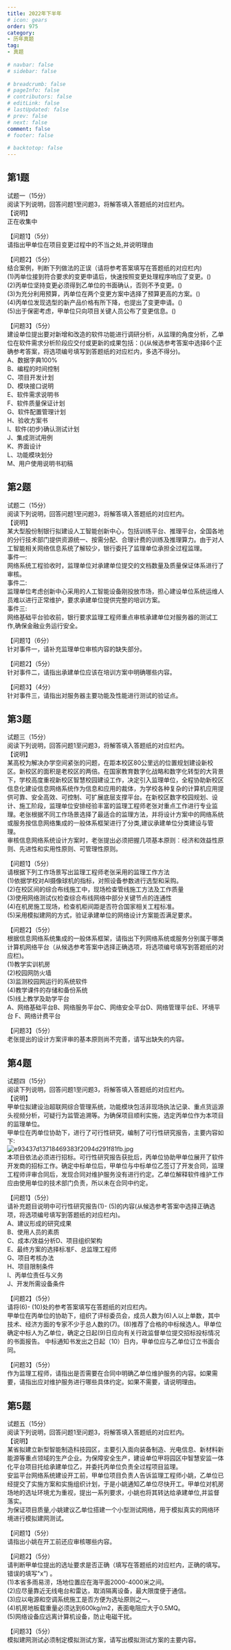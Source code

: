 ```yaml
---  
title: 2022年下半年  
# icon: gears  
order: 975  
category:  
- 历年真题  
tag:  
- 真题  
  
# navbar: false  
# sidebar: false  
  
# breadcrumb: false  
# pageInfo: false  
# contributors: false  
# editLink: false  
# lastUpdated: false  
# prev: false  
# next: false  
comment: false  
# footer: false  
  
# backtotop: false  
---  
```

## 第1题 ##

试题一（15分）  
阅读下列说明，回答问题1至问题3，将解答填入答题纸的对应栏内。  
【说明】  
正在收集中  
  
【问题1】（5分）  
请指出甲单位在项目变更过程中的不当之处,并说明理由  
  
【问题2】（5分）  
结合案例，判断下列做法的正误（请将参考答案填写在答题纸的对应栏内)  
(1)丙单位接到符合要求的变更申请后，快速按照变更处理程序响应了变更。()  
(2)丙单位坚持变更必须得到乙单位的书面确认，否则不予变更。()  
(3)为充分利用预算，丙单位在两个变更方案中选择了预算更高的方案。()  
(4)丙单位发现选型的新产品价格有所下降，也提出了变更申请。()  
(5)出于保密考虑，甲单位只向项目关键人员公布了变更信息。()  
  
【问题3】（5分）  
建设单位提出要对新增和改造的软件功能进行调研分析，从监理的角度分析，乙单位在软件需求分析阶段应交付或更新的成果包括：()(从候选参考答案中选择6个正确参考答案，将选项编号填写到答题纸的对应栏内，多选不得分)。  
A、数据字典100%  
B、编程的时间控制  
C、项目开发计划  
D、模块接口说明  
E、软件需求说明书  
F、软件质量保证计划  
G、软件配置管理计划  
H、验收方案书  
I、软件(初步)确认测试计划  
J、集成测试用例  
K、界面设计  
L、功能模块划分  
M、用户使用说明书初稿  


## 第2题 ##

试题二（15分）  
阅读下列说明，回答问题1至问题3，将解答填入答题纸的对应栏内。  
【说明】  
某大型股份制银行拟建设人工智能创新中心，包括训练平台、推理平台，全国各地的分行技术部门提供资源统一、按需分配、合理计费的训练及推理算力。由于对人工智能相关网络信息系统了解较少，银行委托了监理单位承担全过程监理。  
事件一:  
网络系统工程验收时，监理单位对承建单位提交的文档数量及质量保证体系进行了审核。  
事件二:  
监理单位考虑创新中心采用的人工智能设备刚投放市场，担心建设单位系统运维人员难以进行正常维护，要求承建单位提供完整的培训方案。  
事件三:  
网络基础平台验收前，银行要求监理工程师重点审核承建单位对服务器的测试工作,确保金融业务运行安全。  
  
【问题1】（6分）  
针对事件一，请补充监理单位审核内容的缺失部分。  
  
【问题2】（5分）  
针对事件二，请指出承建单位应该在培训方案中明确哪些内容。  
  
【问题3】（4分）  
针对事件三，请指出对服务器主要功能及性能进行测试的验证点。  


## 第3题 ##

试题三（15分）  
阅读下列说明，回答问题1至问题3，将解答填入答题纸的对应栏内。  
【说明】  
某高校为解决办学空间紧张的问题，在距本校区80公里远的位置规划建设新校区。新校区的面积是老校区的两倍。在国家教育数字化战略和数字化转型的大背景下，学校高度重视新校区智慧校园建设工作，决定引入监理单位，全程协助新校区信息化建设信息网络系统作为信息和应用的裁体，为学校各种复杂的计算机应用提供可靠、安全高效、可控制、可扩展底层支撑平台。在新校区数字校园规划、设计、施工阶段，监理单位安排经验丰富的监理工程师老张对重点工作进行专业监理。老张根据不同工作场景选择了最适合的监理方法，并将设计方案中的网络系统或服务按信息网络集成的一般体系框架进行了分类,建议承建单位分类建设与管理。  
审核信息网络系统设计方案时，老张提出必须把握几项基本原则︰经济和效益性原则、先进性和实用性原则、可管理性原则。  
  
【问题1】（5分）  
请根据下列工作场景写出监理工程师老张采用的监理工作方法  
(1)依据学校对AI摄像球机的指标，对照设备参数进行选型和采购。  
(2)在校区间的综合布线施工中，现场检查管线施工方法及工作质量  
(3)使用网络测试仪检查综合布线网络中部分关键节点的连通性  
(4)在机房施工现场，检查机柜间距是否符合国家相关工程标准。  
(5)采用模拟建网的方式，验证承建单位的网络设计方案能否满足要求。  
  
【问题2】（5分）  
根据信息网络系统集成的一般体系框架，请指出下列网络系统或服务分别属于哪类计算机网络平台（从候选参考答案中选择正确选项，将选项编号填写到答题纸的对应栏)。  
(1)教学实训机房  
(2)校园网防火墙  
(3)监测校园网运行的系统软件  
(4)教学课件的存储和备份系统  
(5)线上教学及助学平台  
A、网络基础平台B、网络服务平台C、网络安全平台D、网络管理平台E、环境平台 F、网络计费平台  
  
【问题3】（5分）  
老张提出的设计方案评审的基本原则尚不完善，请写出缺失的内容。  


## 第4题 ##

试题四（15分）  
阅读下列说明，回答问题1至问题3，将解答填入答题纸的对应栏内。  
【说明】  
甲单位拟建设治超联网综合管理系统，功能模块包活非现场执法记录、重点货运源头视频分析，可疑行为监管追溯等。为确保项目顺利实施，选定丙单位作为本项目的监理单位。  
甲单位在丙单位协助下，进行了可行性研究，编制了可行性研究报告，主要内容如下∶  
![e93437d13718469383f2094d291f81fb.jpg][]  
本项目依法必须进行招标。可行性研究报告获批后，丙单位协助甲单位展开了软件开发商的招标工作。确定中标单位后，甲单位与中标单位乙签订了开发合同，监理工程师评审合同后，发现合同对维护服务没有进行约定。乙单位解释软件维护工作应由使用单位的技术部门负责，所以未在合同中约定。  
  
【问题1】（5分）  
请补充题目说明中可行性研究报告(1)- (5)的内容(从候选参考答案中选择正确选项，将选项编号填写到答题纸的对应栏内)。  
A、建议形成的研究成果  
B、使用人员的素质  
C、成本/效益分析D、项目组织架构  
E、最终方案的选择标准F、总监理工程师  
G、项目考核办法  
H、项目限制条件  
I、丙单位责任与义务  
J、开发所需设备条件  
  
【问题2】（5分）  
请将(6)- (10)处的参考答案填写在答题纸的对应栏内。  
甲单位在丙单位的协助下，组织了评标委员会，成员人数为(6)人以上单数，其中技术、经济方面的专家不少于总人数的(7)。(8)推荐了合格的中标候选人。甲单位确定中标人为乙单位，确定之日起(9)日应向有关行政监督单位提交招标投标情况的书面报告。 中标通知书发出之日起（10）日内，甲单位应与乙单位订立书面合同。  
  
【问题3】（5分）  
作为监理工程师，请指出是否需要在合同中明确乙单位维护服务的内容。如果需要，请指出应对维护服务进行哪些具体约定。如果不需要，请说明理由。  


## 第5题 ##

试题五（15分）  
阅读下列说明，回答问题1至问题3，将解答填入答题纸的对应栏内。  
【说明】  
某省拟建立新型智能制造科技园区，主要引入面向装备制造、光电信息、新材料新能源等重点领域的生产企业。为保障安全生产，建设单位甲将园区中智慧安监一体化平台项目托给承建单位乙，并委托丙单位负责全过程项目监理。  
安监平台网络系统建设开工前，甲单位项目负责人告诉监理工程师小姚，乙单位已经提交了实施方案和实施组织计划，于是小姚通知乙单位尽快开工。甲单位对机房场地的选址环境尤为重视，提出一系列要求，小姚也将其转达给承建单位,并监督落实。  
为保证项目质量,小姚建议乙单位搭建一个小型测试网络，用于模拟真实的网络环境进行模拟建网测试。  
  
【问题1】（5分）  
请指出小姚在开工前还应审核哪些内容。  
  
【问题2】（5分）  
请判断甲单位提出的选址要求是否正确（填写在答题纸的对应栏内，正确的填写。错误的填写"x”) 。  
(1)本省多雨易涝，场地位置应在海平面2000-4000米之间。  
(2)应尽量靠近无线电台和雷达，取消隔离设备，最大限度便于通信。  
(3)应以电源和空调系统施工是否方便为选址原则之一。  
(4)机房地板载重量必须达到600kg/m2，表面电阻应大于0.5MQ。  
(5)网络设备应远离计算机设备，防止电磁干扰。  
  
【问题3】（5分）  
模拟建网测试必须制定模拟测试方案，请写出模拟测试方案的主要内容。  



[e93437d13718469383f2094d291f81fb.jpg]: https://www.xkxxkx.cn/file/exam/software/信息系统监理师/案例/第4题/e93437d13718469383f2094d291f81fb.jpg
